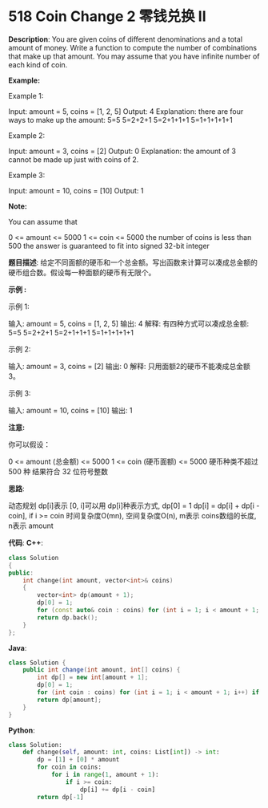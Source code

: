 # 518 Coin Change 2 零钱兑换 II

__Description__:
You are given coins of different denominations and a total amount of money. Write a function to compute the number of combinations that make up that amount. You may assume that you have infinite number of each kind of coin.

__Example:__

Example 1:

Input: amount = 5, coins = [1, 2, 5]
Output: 4
Explanation: there are four ways to make up the amount:
5=5
5=2+2+1
5=2+1+1+1
5=1+1+1+1+1

Example 2:

Input: amount = 3, coins = [2]
Output: 0
Explanation: the amount of 3 cannot be made up just with coins of 2.

Example 3:

Input: amount = 10, coins = [10]
Output: 1

__Note:__

You can assume that

0 <= amount <= 5000
1 <= coin <= 5000
the number of coins is less than 500
the answer is guaranteed to fit into signed 32-bit integer

__题目描述__:
给定不同面额的硬币和一个总金额。写出函数来计算可以凑成总金额的硬币组合数。假设每一种面额的硬币有无限个。

__示例 :__

示例 1:

输入: amount = 5, coins = [1, 2, 5]
输出: 4
解释: 有四种方式可以凑成总金额:
5=5
5=2+2+1
5=2+1+1+1
5=1+1+1+1+1

示例 2:

输入: amount = 3, coins = [2]
输出: 0
解释: 只用面额2的硬币不能凑成总金额3。

示例 3:

输入: amount = 10, coins = [10]
输出: 1

__注意:__

你可以假设：

0 <= amount (总金额) <= 5000
1 <= coin (硬币面额) <= 5000
硬币种类不超过 500 种
结果符合 32 位符号整数

__思路__:

动态规划
dp[i]表示 [0, i]可以用 dp[i]种表示方式, dp[0] = 1
dp[i] = dp[i] + dp[i - coin], if i >= coin
时间复杂度O(mn), 空间复杂度O(n), m表示 coins数组的长度, n表示 amount

__代码__:
__C++__:

```C++
class Solution 
{
public:
    int change(int amount, vector<int>& coins) 
    {
        vector<int> dp(amount + 1);
        dp[0] = 1;
        for (const auto& coin : coins) for (int i = 1; i < amount + 1; i++) if (i >= coin) dp[i] += dp[i - coin];
        return dp.back();
    }
};
```

__Java__:

```Java
class Solution {
    public int change(int amount, int[] coins) {
        int dp[] = new int[amount + 1];
        dp[0] = 1;
        for (int coin : coins) for (int i = 1; i < amount + 1; i++) if (i >= coin) dp[i] += dp[i - coin];
        return dp[amount];
    }
}
```

__Python__:

```Python
class Solution:
    def change(self, amount: int, coins: List[int]) -> int:
        dp = [1] + [0] * amount
        for coin in coins:
            for i in range(1, amount + 1):
                if i >= coin:
                    dp[i] += dp[i - coin]
        return dp[-1]
```
